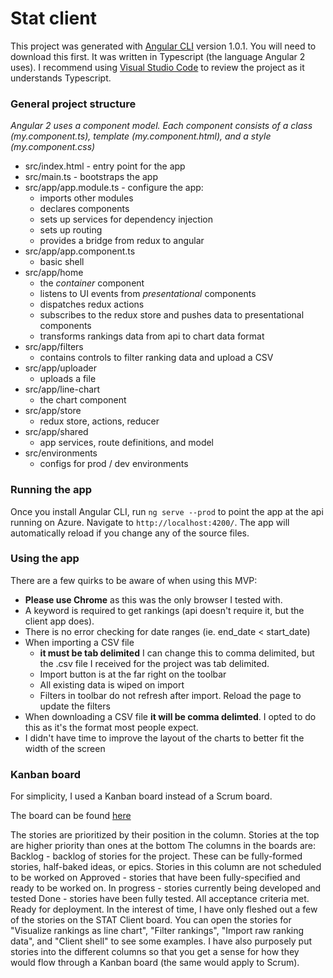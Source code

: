 # Stat client

This project was generated with [Angular CLI](https://github.com/angular/angular-cli) version 1.0.1. You will need to download this first. It was written in Typescript (the language Angular 2 uses). I recommend using [Visual Studio Code](https://code.visualstudio.com/) to review the project as it understands Typescript.


### General project structure

_Angular 2 uses a component model. Each component consists of a class (my.component.ts), template (my.component.html), and a style (my.component.css)_

* src/index.html - entry point for the app
* src/main.ts - bootstraps the app
* src/app/app.module.ts - configure the app:
  * imports other modules
  * declares components
  * sets up services for dependency injection
  * sets up routing
  * provides a bridge from redux to angular
* src/app/app.component.ts
  * basic shell
* src/app/home
  * the _container_ component
  * listens to UI events from _presentational_ components
  * dispatches redux actions
  * subscribes to the redux store and pushes data to presentational components
  * transforms rankings data from api to chart data format
* src/app/filters
  * contains controls to filter ranking data and upload a CSV
* src/app/uploader
  * uploads a file
* src/app/line-chart
  * the chart component
* src/app/store
  * redux store, actions, reducer
* src/app/shared
  * app services, route definitions, and model
* src/environments
  * configs for prod / dev environments

### Running the app

Once you install Angular CLI, run `ng serve --prod` to point the app at the api running on Azure. Navigate to `http://localhost:4200/`. The app will automatically reload if you change any of the source files.

### Using the app

There are a few quirks to be aware of when using this MVP:
* **Please use Chrome** as this was the only browser I tested with.
* A keyword is required to get rankings (api doesn't require it, but the client app does).
* There is no error checking for date ranges (ie. end_date < start_date)
* When importing a CSV file
  * **it must be tab delimited** I can change this to comma delimited, but the .csv file I received for the project was tab delimited. 
  * Import button is at the far right on the toolbar
  * All existing data is wiped on import
  * Filters in toolbar do not refresh after import. Reload the page to update the filters
* When downloading a CSV file **it will be comma delimted**. I opted to do this as it's the format most people expect.
* I didn't have time to improve the layout of the charts to better fit the width of the screen

### Kanban board
For simplicity, I used a Kanban board instead of a Scrum board. 

The board can be found [here](https://trello.com/b/fBrbM6Of/stat-client)

The stories are prioritized by their position in the column. Stories at the top are higher priority than ones at the bottom
The columns in the boards are:
Backlog - backlog of stories for the project. These can be fully-formed stories, half-baked ideas, or epics. Stories in this column are not scheduled to be worked on
Approved - stories that have been fully-specified and ready to be worked on.
In progress - stories currently being developed and tested
Done - stories have been fully tested. All acceptance criteria met. Ready for deployment.
In the interest of time, I have only fleshed out a few of the stories on the STAT Client board. You can open the stories for "Visualize rankings as line chart", "Filter rankings", "Import raw ranking data", and "Client shell" to see some examples.  I have also purposely put stories into the different columns so that you get a sense for how they would flow through a Kanban board (the same would apply to Scrum).


